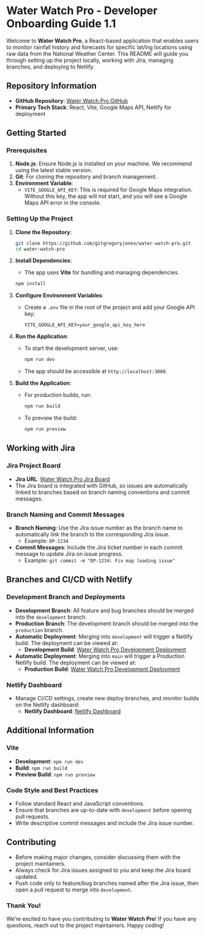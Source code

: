 # Water Watch Pro - Developer Onboarding Guide 1.1

Welcome to **Water Watch Pro**, a React-based application that enables users to monitor rainfall history and forecasts for specific lat/lng locations using raw data from the National Weather Center. This README will guide you through setting up the project locally, working with Jira, managing branches, and deploying to Netlify.

## Repository Information

- **GitHub Repository**: [Water Watch Pro GitHub](https://github.com/gitgregoryjones/water-watch-pro)
- **Primary Tech Stack**: React, Vite, Google Maps API, Netlify for deployment

## Getting Started

### Prerequisites

1. **Node.js**: Ensure Node.js is installed on your machine. We recommend using the latest stable version.
2. **Git**: For cloning the repository and branch management.
3. **Environment Variable**:
   - `VITE_GOOGLE_API_KEY`: This is required for Google Maps integration. Without this key, the app will not start, and you will see a Google Maps API error in the console.

### Setting Up the Project

1. **Clone the Repository**:
   ```bash
   git clone https://github.com/gitgregoryjones/water-watch-pro.git
   cd water-watch-pro
   ```

2. **Install Dependencies**:
   - The app uses **Vite** for bundling and managing dependencies.
   ```bash
   npm install
   ```

3. **Configure Environment Variables**:
   - Create a `.env` file in the root of the project and add your Google API key:
     ```env
     VITE_GOOGLE_API_KEY=your_google_api_key_here
     ```

4. **Run the Application**:
   - To start the development server, use:
     ```bash
     npm run dev
     ```
   - The app should be accessible at `http://localhost:3000`.

5. **Build the Application**:
   - For production builds, run:
     ```bash
     npm run build
     ```
   - To preview the build:
     ```bash
     npm run preview
     ```

## Working with Jira

### Jira Project Board

- **Jira URL**: [Water Watch Pro Jira Board](https://blinkprojects.atlassian.net/jira/software/projects/DP/boards/1)
- The Jira board is integrated with GitHub, so issues are automatically linked to branches based on branch naming conventions and commit messages.

### Branch Naming and Commit Messages

- **Branch Naming**: Use the Jira issue number as the branch name to automatically link the branch to the corresponding Jira issue.
  - Example: `DP-1234`
- **Commit Messages**: Include the Jira ticket number in each commit message to update Jira on issue progress.
  - Example: `git commit -m "DP-1234: Fix map loading issue"`

## Branches and CI/CD with Netlify

### Development Branch and Deployments

- **Development Branch**: All feature and bug branches should be merged into the `development` branch.
- **Production Branch**: The development branch should be merged into the `production` branch.
- **Automatic Deployment**: Merging into `development` will trigger a Netlify build. The deployment can be viewed at:
  - **Development Build**: [Water Watch Pro Development Deployment](https://dev-water-watch-pro.netlify.app/)
- **Automatic Deployment**: Merging into `main` will trigger a Production Netlify build. The deployment can be viewed at:
   - **Production Build**: [Water Watch Pro Development Deployment](https://dwater-watch-pro.netlify.app/)

### Netlify Dashboard

- Manage CI/CD settings, create new deploy branches, and monitor builds on the Netlify dashboard:
  - **Netlify Dashboard**: [Netlify Dashboard](https://app.netlify.com/teams/gitgregoryjones/sites)

## Additional Information

### Vite

- **Development**: `npm run dev`
- **Build**: `npm run build`
- **Preview Build**: `npm run preview`

### Code Style and Best Practices

- Follow standard React and JavaScript conventions.
- Ensure that branches are up-to-date with `development` before opening pull requests.
- Write descriptive commit messages and include the Jira issue number.

## Contributing

- Before making major changes, consider discussing them with the project maintainers.
- Always check for Jira issues assigned to you and keep the Jira board updated.
- Push code only to feature/bug branches named after the Jira issue, then open a pull request to merge into `development`.

### Thank You!

We’re excited to have you contributing to **Water Watch Pro**! If you have any questions, reach out to the project maintainers. Happy coding!

